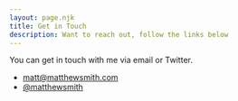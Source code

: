 ```yaml
---
layout: page.njk
title: Get in Touch
description: Want to reach out, follow the links below
---
```


You can get in touch with me via email or Twitter.

- <matt@matthewsmith.com>
- [@matthewsmith](https://twitter.com/matthewsmith)